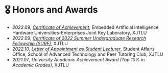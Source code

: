 # 🎖 Honors and Awards

- *2022*.09, [*Certificate of Achievement*](/profile/assets/pdf/SURF_LABORATORY_Wenbo_Yu.pdf), Embedded Artificial Intelligence Hardware Universities-Enterprises Joint Key Laboratory, XJTLU
- *2022*.09, [*Certificate of 2022 Summer Undergraduate Research Fellowship (SURF)*](/profile/assets/pdf/SURF_Certificate_Wenbo_Yu.pdf), XJTLU
- *2022.10*, [*Letter of Appointment as Student Lecturer*](/profile/assets/pdf/SAT_Student_Lecturer_Certificate.pdf),  Student Affairs Office, School of Advanced Technology and Peer Tutoring Club, XJTLU
- *2021.07*, *University Academic Achievement Award (Top 10% in Academic Grades)*, XJTLU